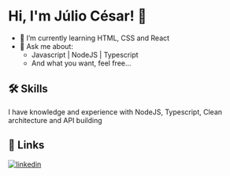 
# Hi, I'm Júlio César! 👋

- 🌱 I’m currently learning HTML, CSS and React
- 💬 Ask me about: 
  *  Javascript | NodeJS | Typescript
  * And what you want, feel free...

## 🛠 Skills
I have knowledge and experience with NodeJS, Typescript, Clean architecture and API building
## 🔗 Links
[![linkedin](https://img.shields.io/badge/linkedin-0A66C2?style=for-the-badge&logo=linkedin&logoColor=white)](https://www.linkedin.com/in/j%C3%BAlio-c%C3%A9sar-pereira-251368217/)
